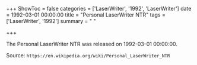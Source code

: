 +++
ShowToc = false
categories = ['LaserWriter', '1992', 'LaserWriter']
date = 1992-03-01 00:00:00
title = "Personal LaserWriter NTR"
tags = ['LaserWriter', '1992']
summary = " "

+++

The Personal LaserWriter NTR was released on 1992-03-01 00:00:00.

Source: `https://en.wikipedia.org/wiki/Personal_LaserWriter_NTR`
